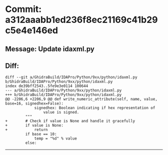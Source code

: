 # Commit: a312aaabb1ed236f8ec21169c41b29c5e4e146ed
## Message: Update idaxml.py
## Diff:
```
diff --git a/GhidraBuild/IDAPro/Python/9xx/python/idaxml.py b/GhidraBuild/IDAPro/Python/9xx/python/idaxml.py
index de39bff2543..5fe9e3e0114 100644
--- a/GhidraBuild/IDAPro/Python/9xx/python/idaxml.py
+++ b/GhidraBuild/IDAPro/Python/9xx/python/idaxml.py
@@ -2206,6 +2206,9 @@ def write_numeric_attribute(self, name, value, base=16, signedhex=False):
             signedhex: Boolean indicating if hex representation of
                 value is signed.
         """
+        # Check if value is None and handle it gracefully
+        if value is None:
+            return
         if base == 10:
             temp = "%d" % value
         else:
```
-----------------------------------
